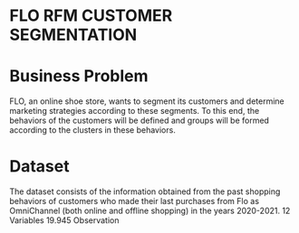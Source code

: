 # FLO RFM CUSTOMER SEGMENTATION
# Business Problem 
FLO, an online shoe store, wants to segment its customers and determine marketing strategies according to these segments. To this end, the behaviors of the customers will be defined and groups will be formed according to the clusters in these behaviors.
# Dataset 
The dataset consists of the information obtained from the past shopping behaviors of customers who made their last purchases from Flo as OmniChannel (both online and offline shopping) in the years 2020-2021.
12 Variables 19.945 Observation
